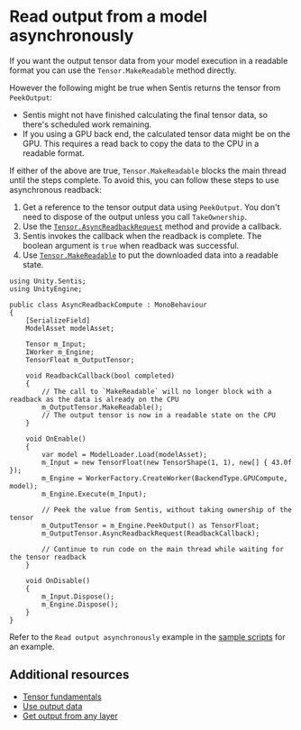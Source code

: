 # Read output from a model asynchronously

If you want the output tensor data from your model execution in a readable format you can use the `Tensor.MakeReadable` method directly.

However the following might be true when Sentis returns the tensor from `PeekOutput`:
- Sentis might not have finished calculating the final tensor data, so there's scheduled work remaining.
- If you using a GPU back end, the calculated tensor data might be on the GPU. This requires a read back to copy the data to the CPU in a readable format.

If either of the above are true, `Tensor.MakeReadable` blocks the main thread until the steps complete. To avoid this, you can follow these steps to use asynchronous readback:

1. Get a reference to the tensor output data using `PeekOutput`. You don't need to dispose of the output unless you call `TakeOwnership`.
2. Use the [`Tensor.AsyncReadbackRequest`](xref:Unity.Sentis.Tensor.AsyncReadbackRequest(Action{System.Boolean})) method and provide a callback.
3. Sentis invokes the callback when the readback is complete. The boolean argument is `true` when readback was successful.
4. Use [`Tensor.MakeReadable`](xref:Unity.Sentis.Tensor.MakeReadable) to put the downloaded data into a readable state.

```
using Unity.Sentis;
using UnityEngine;

public class AsyncReadbackCompute : MonoBehaviour
{
    [SerializeField]
    ModelAsset modelAsset;

    Tensor m_Input;
    IWorker m_Engine;
    TensorFloat m_OutputTensor;

    void ReadbackCallback(bool completed)
    {
        // The call to `MakeReadable` will no longer block with a readback as the data is already on the CPU
        m_OutputTensor.MakeReadable();
        // The output tensor is now in a readable state on the CPU
    }

    void OnEnable()
    {
        var model = ModelLoader.Load(modelAsset);
        m_Input = new TensorFloat(new TensorShape(1, 1), new[] { 43.0f });
        m_Engine = WorkerFactory.CreateWorker(BackendType.GPUCompute, model);
        m_Engine.Execute(m_Input);

        // Peek the value from Sentis, without taking ownership of the tensor
        m_OutputTensor = m_Engine.PeekOutput() as TensorFloat;
        m_OutputTensor.AsyncReadbackRequest(ReadbackCallback);
        
        // Continue to run code on the main thread while waiting for the tensor readback
    }

    void OnDisable()
    {
        m_Input.Dispose();
        m_Engine.Dispose();
    }
}
```

Refer to the `Read output asynchronously` example in the [sample scripts](package-samples.md) for an example.

## Additional resources

- [Tensor fundamentals](tensor-fundamentals.md)
- [Use output data](use-model-output.md)
- [Get output from any layer](profile-a-model.md#get-output-from-any-layer)
